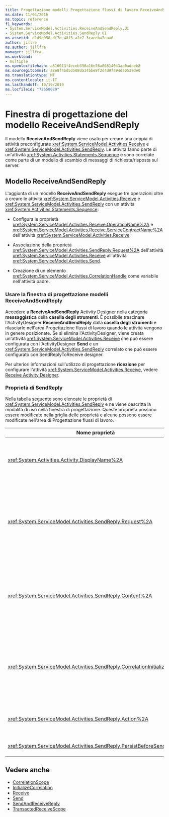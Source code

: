 ```yaml
---
title: Progettazione modelli Progettazione flussi di lavoro ReceiveAndSendReply
ms.date: 11/04/2016
ms.topic: reference
f1_keywords:
- System.ServiceModel.Activities.ReceiveAndSendReply.UI
- System.ServiceModel.Activities.SendReply.UI
ms.assetid: d1d9a058-df7e-48f5-a2e7-3caeeba7eaa6
author: jillre
ms.author: jillfra
manager: jillfra
ms.workload:
- multiple
ms.openlocfilehash: a816013f4eceb390a16e76a06814043aa0adaeb8
ms.sourcegitcommit: a8e8f4bd5d508da34bbe9f2d4d9fa94da0539de0
ms.translationtype: MT
ms.contentlocale: it-IT
ms.lasthandoff: 10/19/2019
ms.locfileid: "72650029"
---
```

# <a name="receiveandsendreply-template-designer"></a>Finestra di progettazione del modello ReceiveAndSendReply

Il modello **ReceiveAndSendReply** viene usato per creare una coppia di attività preconfigurate <xref:System.ServiceModel.Activities.Receive> e <xref:System.ServiceModel.Activities.SendReply>. Le attività fanno parte di un'attività <xref:System.Activities.Statements.Sequence> e sono correlate come parte di un modello di scambio di messaggi di richiesta/risposta sul server.

## <a name="the-receiveandsendreply-template"></a>Modello ReceiveAndSendReply

L'aggiunta di un modello **ReceiveAndSendReply** esegue tre operazioni oltre a creare le attività <xref:System.ServiceModel.Activities.Receive> e <xref:System.ServiceModel.Activities.SendReply> con un'attività <xref:System.Activities.Statements.Sequence>:

- Configura le proprietà <xref:System.ServiceModel.Activities.Receive.OperationName%2A> e <xref:System.ServiceModel.Activities.Receive.ServiceContractName%2A> dell'attività <xref:System.ServiceModel.Activities.Receive>.

- Associazione della proprietà <xref:System.ServiceModel.Activities.SendReply.Request%2A> dell'attività <xref:System.ServiceModel.Activities.Receive> all'attività <xref:System.ServiceModel.Activities.Send>.

- Creazione di un elemento <xref:System.ServiceModel.Activities.CorrelationHandle> come variabile nell'attività padre.

### <a name="use-the-receiveandsendreply-template-designer"></a>Usare la finestra di progettazione modelli ReceiveAndSendReply

Accedere a **ReceiveAndSendReply** Activity Designer nella categoria **messaggistica** della **casella degli strumenti**. È possibile trascinare l'ActivityDesigner **ReceiveAndSendReply** dalla **casella degli strumenti** e rilasciarlo nell'area Progettazione flussi di lavoro quando le attività vengono in genere posizionate. Se si elimina l'ActivityDesigner, viene creata un'attività <xref:System.ServiceModel.Activities.Receive> che può essere configurata con l'ActivityDesigner **Send** e un <xref:System.ServiceModel.Activities.SendReply> correlato che può essere configurato con SendReplyToReceive designer.

Per ulteriori informazioni sull'utilizzo di progettazione **ricezione** per configurare l'attività <xref:System.ServiceModel.Activities.Receive>, vedere [Receive Activity Designer](../workflow-designer/receive-activity-designer.md).

### <a name="properties-of-sendreply"></a>Proprietà di SendReply

Nella tabella seguente sono elencate le proprietà di <xref:System.ServiceModel.Activities.SendReply> e ne viene descritta la modalità di uso nella finestra di progettazione. Queste proprietà possono essere modificate nella griglia delle proprietà e alcune possono essere modificate nell'area di Progettazione flussi di lavoro.

| Nome proprietà | Richiesto | Utilizzo |
|-|----------|-|
| <xref:System.Activities.Activity.DisplayName%2A> | False | Nome descrittivo facoltativo dell'attività <xref:System.ServiceModel.Activities.SendReply>. Il valore predefinito è SendReplyToReceive.<br /><br /> Sebbene l'uso di un valore non predefinito per il <xref:System.Activities.Activity.DisplayName%2A> descrittivo non sia strettamente necessario, è preferibile usare tale valore. |
| <xref:System.ServiceModel.Activities.SendReply.Request%2A> | True | Riferimento all'attività <xref:System.ServiceModel.Activities.Receive> correlata a questa attività <xref:System.ServiceModel.Activities.SendReply>. Questa proprietà non può essere **null**. Le attività <xref:System.ServiceModel.Activities.Receive> e <xref:System.ServiceModel.Activities.SendReply> sono usate insieme sul server per modellare un modello di messaggistica di richiesta/risposta. Questa proprietà specifica quale attività <xref:System.ServiceModel.Activities.Send> viene associata. Nella finestra di progettazione non è possibile modificare questa proprietà perché viene associata automaticamente all'attività <xref:System.ServiceModel.Activities.Send> da cui è stata creata l'attività <xref:System.ServiceModel.Activities.SendReply>. |
| <xref:System.ServiceModel.Activities.SendReply.Content%2A> | False | Specifica il contenuto del messaggio o del parametro da ricevere. Può essere un'attività <xref:System.ServiceModel.Activities.ReceiveMessageContent> o un'attività <xref:System.ServiceModel.Activities.ReceiveParametersContent>. Per modificare questa proprietà, fare clic sul pulsante con i puntini di sospensione accanto al campo **contenuto** nella griglia delle proprietà oppure fare clic sul pulsante **Definisci** accanto all'etichetta **contenuto** nell'area di progettazione dell'attività di **ricezione** . Entrambi visualizzano la finestra di dialogo **Definizione contenuto** . Per ulteriori informazioni sull'utilizzo di questa casella, vedere l'argomento relativo alla finestra di [dialogo Definizione contenuto](../workflow-designer/content-definition-dialog-box.md) . |
| <xref:System.ServiceModel.Activities.SendReply.CorrelationInitializers%2A> | False | Specifica la raccolta di oggetti <xref:System.ServiceModel.Activities.CorrelationInitializer> che inizializzano più oggetti <xref:System.ServiceModel.Activities.CorrelationHandle> che configurano questa attività <xref:System.ServiceModel.Activities.Receive> all'interno del flusso di lavoro. Fare clic sul pulsante con i puntini di sospensione accanto alla proprietà <xref:System.ServiceModel.Activities.SendReply.CorrelationInitializers%2A> nella griglia proprietà per aprire la finestra di dialogo **Aggiungi inizializzatori di correlazione** . Per ulteriori informazioni sull'utilizzo di questa casella, vedere l'argomento relativo alla finestra di [dialogo Aggiungi CorrelationInitializers](../workflow-designer/add-correlationinitializers-dialog-box.md) . |
| <xref:System.ServiceModel.Activities.SendReply.Action%2A> | False | Specifica l'intestazione Action del messaggio. Se non è impostata in modo esplicito, il valore predefinito è:<br /><br /> <strong>spazio dei nomi del contratto https://tempuri.org/{service }/{nome nome contratto}/{nome operazione}</strong> |
| <xref:System.ServiceModel.Activities.SendReply.PersistBeforeSend%2A> | False | Specifica se l'istanza di servizio del flusso di lavoro deve essere salvata in modo permanente prima di inviare il messaggio di risposta. Il valore predefinito è **false**. |

## <a name="see-also"></a>Vedere anche

- [CorrelationScope](../workflow-designer/correlationscope-activity-designer.md)
- [InitializeCorrelation](../workflow-designer/initializecorrelation-activity-designer.md)
- [Receive](../workflow-designer/receive-activity-designer.md)
- [Send](../workflow-designer/send-activity-designer.md)
- [SendAndReceiveReply](../workflow-designer/sendandreceivereply-template-designer.md)
- [TransactedReceiveScope](../workflow-designer/transactedreceivescope-activity-designer.md)